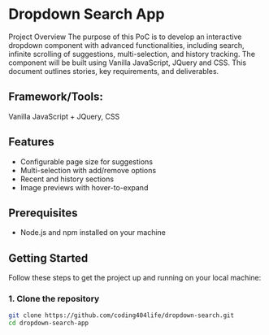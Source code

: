 # Dropdown Search App

Project Overview
The purpose of this PoC is to develop an interactive dropdown component with advanced
functionalities, including search, infinite scrolling of suggestions, multi-selection, and history
tracking. The component will be built using Vanilla JavaScript, JQuery and CSS. This document
outlines stories, key requirements, and deliverables.

## Framework/Tools:

Vanilla JavaScript + JQuery, CSS

## Features

- Configurable page size for suggestions
- Multi-selection with add/remove options
- Recent and history sections
- Image previews with hover-to-expand

## Prerequisites

- Node.js and npm installed on your machine

## Getting Started

Follow these steps to get the project up and running on your local machine:

### 1. Clone the repository

```sh
git clone https://github.com/coding404life/dropdown-search.git
cd dropdown-search-app
